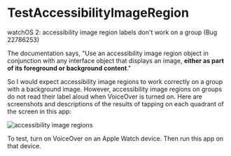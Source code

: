 # TestAccessibilityImageRegion

watchOS 2: accessibility image region labels don't work on a group (Bug 22786253)

The documentation says, "Use an accessibility image region object in conjunction with any interface object that displays an image, **either as part of its foreground or background content**."

So I would expect accessibility image regions to work correctly on a group with a background image. However, accessibility image regions on groups do not read their label aloud when VoiceOver is turned on. Here are screenshots and descriptions of the results of tapping on each quadrant of the screen in this app:

![accessibility image regions](http://i.imgur.com/Zo5TRaH.png)

To test, turn on VoiceOver on an Apple Watch device. Then run this app on that device.
